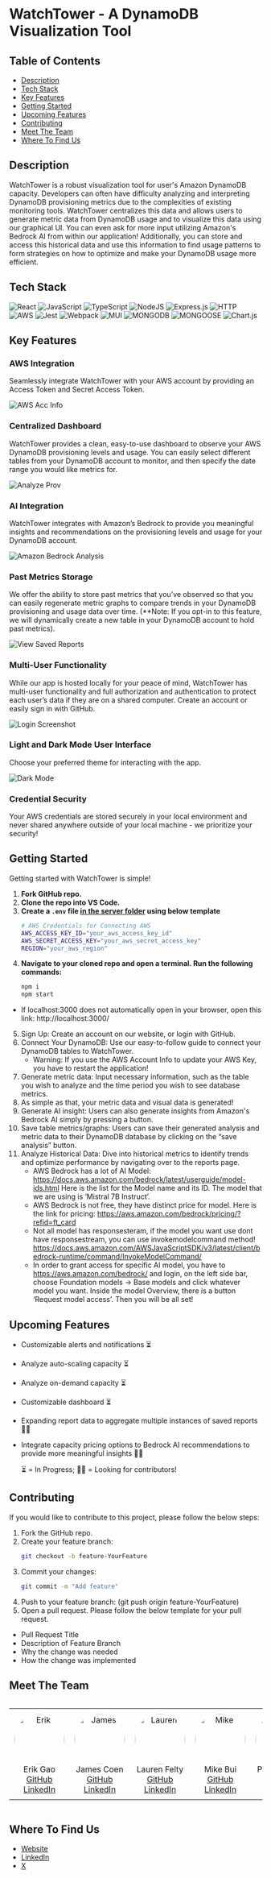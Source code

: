 # WatchTower - A DynamoDB Visualization Tool

## Table of Contents

- [Description](#description)
- [Tech Stack](#tech-stack)
- [Key Features](#key-features)
- [Getting Started](#getting-started)
- [Upcoming Features](#upcoming-features)
- [Contributing](#contributing)
- [Meet The Team](#meet-the-team)
- [Where To Find Us](#where-to-find-us)

## Description

WatchTower is a robust visualization tool for user's Amazon DynamoDB capacity. Developers can often have difficulty analyzing and interpreting DynamoDB provisioning metrics due to the complexities of existing monitoring tools. WatchTower centralizes this data and allows users to generate metric data from DynamoDB usage and to visualize this data using our graphical UI. You can even ask for more input utilizing Amazon's Bedrock AI from within our application! Additionally, you can store and access this historical data and use this information to find usage patterns to form strategies on how to optimize and make your DynamoDB usage more efficient.

## Tech Stack

![React](https://img.shields.io/badge/react-%2320232a.svg?style=for-the-badge&logo=react&logoColor=%2361DAFB)
![JavaScript](https://img.shields.io/badge/javascript-%23323330.svg?style=for-the-badge&logo=javascript&logoColor=%23F7DF1E)
![TypeScript](https://img.shields.io/badge/typescript-%23007ACC.svg?style=for-the-badge&logo=typescript&logoColor=white)
![NodeJS](https://img.shields.io/badge/node.js-6DA55F?style=for-the-badge&logo=node.js&logoColor=white)
![Express.js](https://img.shields.io/badge/express.js-%23404d59.svg?style=for-the-badge&logo=express&logoColor=%2361DAFB)
![HTTP](https://img.shields.io/badge/HTTP-394EFF?style=for-the-badge)
![AWS](https://img.shields.io/badge/AWS-%23FF9900.svg?style=for-the-badge&logo=amazon-aws&logoColor=white)
![Jest](https://img.shields.io/badge/-jest-%23C21325?style=for-the-badge&logo=jest&logoColor=white)
![Webpack](https://img.shields.io/badge/webpack-%238DD6F9.svg?style=for-the-badge&logo=webpack&logoColor=black)
![MUI](https://img.shields.io/badge/MUI-%230081CB.svg?style=for-the-badge&logo=mui&logoColor=white)
![MONGODB](https://img.shields.io/badge/MongoDB-4EA94B?style=for-the-badge&logo=mongodb&logoColor=white)
![MONGOOSE](https://img.shields.io/badge/Mongoose-880000.svg?style=for-the-badge&logo=Mongoose&logoColor=white)
![Chart.js](https://img.shields.io/badge/chart.js-F5788D.svg?style=for-the-badge&logo=chart.js&logoColor=white)

## Key Features

### AWS Integration
Seamlessly integrate WatchTower with your AWS account by providing an Access Token and Secret Access Token.

![AWS Acc Info](https://github.com/user-attachments/assets/90a3d36b-ca49-46bc-b429-e458fbebfe9d)

### Centralized Dashboard
WatchTower provides a clean, easy-to-use dashboard to observe your AWS DynamoDB provisioning levels and usage. You can easily select different tables from your DynamoDB account to monitor, and then specify the date range you would like metrics for.

![Analyze Prov](https://github.com/user-attachments/assets/32d5a9f2-e104-4287-9503-d33baeb4ff52)


### AI Integration
WatchTower integrates with Amazon’s Bedrock to provide you meaningful insights and recommendations on the provisioning levels and usage for your DynamoDB account.

![Amazon Bedrock Analysis](https://github.com/user-attachments/assets/5743ddbc-67b5-46cc-b392-a66d0db92813)


### Past Metrics Storage
We offer the ability to store past metrics that you’ve observed so that you can easily regenerate metric graphs to compare trends in your DynamoDB provisioning and usage data over time. (**Note: If you opt-in to this feature, we will dynamically create a new table in your DynamoDB account to hold past metrics).

![View Saved Reports](https://github.com/user-attachments/assets/a7a89e2c-205a-4fef-9ade-8def139cf058)


### Multi-User Functionality
While our app is hosted locally for your peace of mind, WatchTower has multi-user functionality and full authorization and authentication to protect each user’s data if they are on a shared computer. Create an account or easily sign in with GitHub.

![Login Screenshot](https://github.com/user-attachments/assets/46376579-b4d4-41ec-9018-4eceef1894b3)

### Light and Dark Mode User Interface
Choose your preferred theme for interacting with the app.

![Dark Mode](https://github.com/user-attachments/assets/106d2460-5128-4927-af69-7b37fbafce4d)

### Credential Security
Your AWS credentials are stored securely in your local environment and never shared anywhere outside of your local machine - we prioritize your security!



## Getting Started

Getting started with WatchTower is simple!

1. **Fork GitHub repo.**
2. **Clone the repo into VS Code.**
3. **Create a `.env` file <strong><u>in the server folder</u></strong> using below template**
    ```sh
    # AWS Credentials for Connecting AWS
    AWS_ACCESS_KEY_ID="your_aws_access_key_id"
    AWS_SECRET_ACCESS_KEY="your_aws_secret_access_key"
    REGION="your_aws_region"
    ```
4. **Navigate to your cloned repo and open a terminal. Run the following commands:**
   ```sh
   npm i
   npm start
   ```
 - If localhost:3000 does not automatically open in your browser, open this link: http://localhost:3000/
5. Sign Up: Create an account on our website, or login with GitHub.
6. Connect Your DynamoDB: Use our easy-to-follow guide to connect your DynamoDB tables to WatchTower.
   - Warning: If you use the AWS Account Info to update your AWS Key, you have to restart the application!
7. Generate metric data: Input necessary information, such as the table you wish to analyze and the time period you wish to see database metrics.
8. As simple as that, your metric data and visual data is generated!
9. Generate AI insight: Users can also generate insights from Amazon's Bedrock AI simply by pressing a button.
10. Save table metrics/graphs: Users can save their generated analysis and metric data to their DynamoDB database by clicking on the “save analysis” button.
11. Analyze Historical Data: Dive into historical metrics to identify trends and optimize performance by navigating over to the reports page.
    - AWS Bedrock has a lot of AI Model: https://docs.aws.amazon.com/bedrock/latest/userguide/model-ids.html Here is the list for the Model name and its ID. The model that we are using is ‘Mistral 7B Instruct’.
    - AWS Bedrock is not free, they have distinct price for model. Here is the link for pricing: https://aws.amazon.com/bedrock/pricing/?refid=ft_card
    - Not all model has responsesteram, if the model you want use dont have responsestream, you can use invokemodelcommand method! https://docs.aws.amazon.com/AWSJavaScriptSDK/v3/latest/client/bedrock-runtime/command/InvokeModelCommand/
    - In order to grant access for specific AI model, you have to https://aws.amazon.com/bedrock/ and login, on the left side bar, choose Foundation models -> Base models and click whatever model you want. Inside the model Overview, there is a button ‘Request model access’. Then you will be all set!




## Upcoming Features
- Customizable alerts and notifications ⏳
- Analyze auto-scaling capacity ⏳
- Analyze on-demand capacity ⏳
- Customizable dashboard ⏳
- Expanding report data to aggregate multiple instances of saved reports 🙏🏻
- Integrate capacity pricing options to Bedrock AI recommendations to provide more meaningful insights 🙏🏻

  ⏳ = In Progress;  🙏🏻 = Looking for contributors! 

## Contributing
If you would like to contribute to this project, please follow the below steps:

1. Fork the GitHub repo.
2. Create your feature branch:
      ```sh
      git checkout -b feature-YourFeature
4. Commit your changes:
      ```sh
      git commit -m "Add feature"
5. Push to your feature branch: (git push origin feature-YourFeature)
6. Open a pull request. Please follow the below template for your pull request.
- Pull Request Title
- Description of Feature Branch
- Why the change was needed
- How the change was implemented

## Meet The Team

<div style="display: flex; justify-content: center;">

<table>
  <tr>
    <td style="text-align: center; padding: 10px;">
      <img src="https://drive.google.com/uc?export=view&id=17KDjj9yn_AKJJ41DHijzIz7aX7Ya9tQv" alt="Erik" width="100" style="border-radius: 50%;">
      <br>Erik Gao
      <br><a href="https://github.com/KIREG19">GitHub</a>
      <br><a href="https://www.linkedin.com/in/erikgaogg/">LinkedIn</a>
    </td>
    <td style="text-align: center; padding: 10px;">
      <img src="https://drive.google.com/uc?export=view&id=1ZCAgpJy2Msswi_3On4JPhAJg2lqZFHZZ" alt="James" width="100" style="border-radius: 50%;">
      <br>James Coen
      <br><a href="https://github.com/jamescoen">GitHub</a>
      <br><a href="https://www.linkedin.com/in/james-coen-2a00a3148/">LinkedIn</a>
    </td>
    <td style="text-align: center; padding: 10px;">
      <img src="https://drive.google.com/uc?export=view&id=1LXKcsG7xmbbIVCnsdTwouOuMX1HL6HjO" alt="Lauren" width="100" style="border-radius: 50%;">
      <br>Lauren Felty
      <br><a href="https://github.com/LaurenFelty">GitHub</a>
      <br><a href="https://www.linkedin.com/in/lauren-felty/">LinkedIn</a>
    </td>
    <td style="text-align: center; padding: 10px;">
      <img src="https://drive.google.com/uc?export=view&id=1Wprg3i-j_KIZf816Wi1utsjnaH6w7Jgs" alt="Mike" width="100" style="border-radius: 50%;">
      <br>Mike Bui
      <br><a href="https://github.com/MikeBui91">GitHub</a>
      <br><a href="https://www.linkedin.com/in/mike-bui09/">LinkedIn</a>
    </td>
    <td style="text-align: center; padding: 10px;">
      <img src="https://drive.google.com/uc?export=view&id=180dmu9oKMT7fu_sQVLo6gqSSOADei1-Z" alt="Piero" width="100" style="border-radius: 50%;">
      <br>Piero Espejo
      <br><a href="https://github.com/Piero914">GitHub</a>
      <br><a href="https://www.linkedin.com/in/piero-espejo-6813a9b0/">LinkedIn</a>
    </td>
  </tr>
</table>

</div>

## Where To Find Us
- [Website](https://watch-tower.co/)
- [LinkedIn](https://www.linkedin.com/in/watchtower-db/)
- [X](https://x.com/WatchTower_DB)

